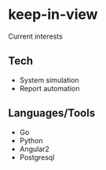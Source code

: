 # keep-in-view
Current interests


Tech
----
- System simulation
- Report automation
 
Languages/Tools
---------
- Go
- Python
- Angular2
- Postgresql

